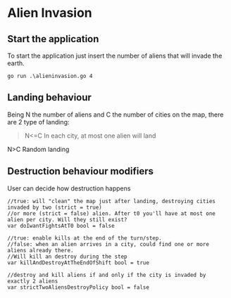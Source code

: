# Alien Invasion
## Start the application
To start the application just insert the number of aliens that will invade the earth.
```
go run .\alieninvasion.go 4
```
## Landing behaviour
Being N the number of aliens and C the number of cities on the map, there are 2 type of landing:

>N<=C
In each city, at most one alien will land

N>C
Random landing

## Destruction behaviour modifiers
User can decide how destruction happens
```
//true: will "clean" the map just after landing, destroying cities invaded by two (strict = true)
//or more (strict = false) alien. After t0 you'll have at most one alien per city. Will they still exist?
var doIwantFightsAtT0 bool = false

//true: enable kills at the end of the turn/step.
//false: when an alien arrives in a city, could find one or more aliens already there.
//Will kill an destroy during the step
var killAndDestroyAtTheEndOfShift bool = true

//destroy and kill aliens if and only if the city is invaded by exactly 2 aliens
var strictTwoAliensDestroyPolicy bool = false
```